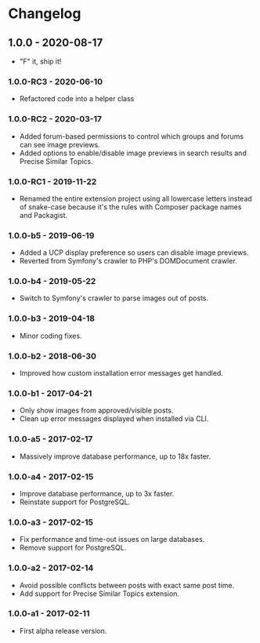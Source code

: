 # Changelog

## 1.0.0 - 2020-08-17

- "F" it, ship it!

### 1.0.0-RC3 - 2020-06-10

- Refactored code into a helper class

### 1.0.0-RC2 - 2020-03-17

- Added forum-based permissions to control which groups and forums can see image previews.
- Added options to enable/disable image previews in search results and Precise Similar Topics.

### 1.0.0-RC1 - 2019-11-22

- Renamed the entire extension project using all lowercase letters instead of snake-case because it's the rules with Composer package names and Packagist.

### 1.0.0-b5 - 2019-06-19

- Added a UCP display preference so users can disable image previews.
- Reverted from Symfony's crawler to PHP's DOMDocument crawler.

### 1.0.0-b4 - 2019-05-22

- Switch to Symfony's crawler to parse images out of posts.

### 1.0.0-b3 - 2019-04-18

- Minor coding fixes.

### 1.0.0-b2 - 2018-06-30

- Improved how custom installation error messages get handled.

### 1.0.0-b1 - 2017-04-21

- Only show images from approved/visible posts.
- Clean up error messages displayed when installed via CLI.

### 1.0.0-a5 - 2017-02-17

- Massively improve database performance, up to 18x faster.

### 1.0.0-a4 - 2017-02-15

- Improve database performance, up to 3x faster.
- Reinstate support for PostgreSQL.

### 1.0.0-a3 - 2017-02-15

- Fix performance and time-out issues on large databases.
- Remove support for PostgreSQL.

### 1.0.0-a2 - 2017-02-14

- Avoid possible conflicts between posts with exact same post time.
- Add support for Precise Similar Topics extension.

### 1.0.0-a1 - 2017-02-11

- First alpha release version.
